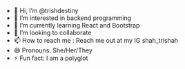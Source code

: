 - 👋 Hi, I’m @trishdestiny
- 👀 I’m interested in backend programming
- 🌱 I’m currently learning React and Bootstrap
- 💞️ I’m looking to collaborate 
- 📫 How to reach me : Reach me out at my IG shah_trishah
- 😄 Pronouns: She/Her/They
- ⚡ Fun fact: I am a polyglot

<!---
trishdestiny/trishdestiny is a ✨ special ✨ repository because its `README.md` (this file) appears on your GitHub profile.
You can click the Preview link to take a look at your changes.
--->
